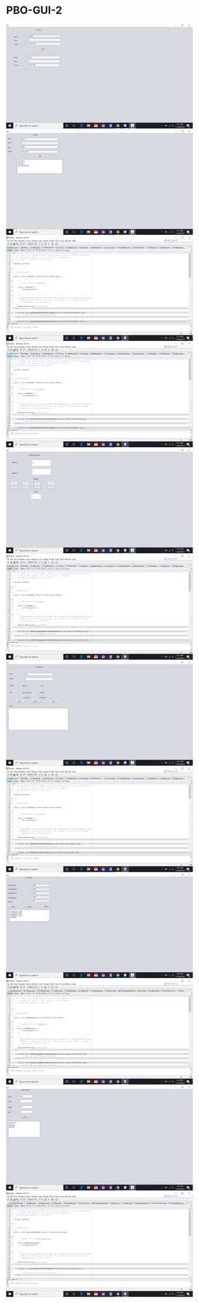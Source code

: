 # PBO-GUI-2
![AltText](https://github.com/nesya177/PBO-GUI-2/blob/master/Screenshot%20(15).png)
![AltText](https://github.com/nesya177/PBO-GUI-2/blob/master/Screenshot%20(16).png)
![AltText](https://github.com/nesya177/PBO-GUI-2/blob/master/Screenshot%20(17).png)
![AltText](https://github.com/nesya177/PBO-GUI-2/blob/master/Screenshot%20(18).png)
![AltText](https://github.com/nesya177/PBO-GUI-2/blob/master/Screenshot%20(19).png)
![AltText](https://github.com/nesya177/PBO-GUI-2/blob/master/Screenshot%20(20).png)
![AltText](https://github.com/nesya177/PBO-GUI-2/blob/master/Screenshot%20(21).png)
![AltText](https://github.com/nesya177/PBO-GUI-2/blob/master/Screenshot%20(22).png)
![AltText](https://github.com/nesya177/PBO-GUI-2/blob/master/Screenshot%20(23).png)
![AltText](https://github.com/nesya177/PBO-GUI-2/blob/master/Screenshot%20(24).png)
![AltText](https://github.com/nesya177/PBO-GUI-2/blob/master/Screenshot%20(25).png)
![AltText](https://github.com/nesya177/PBO-GUI-2/blob/master/Screenshot%20(26).png)
